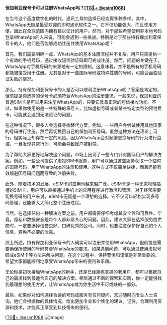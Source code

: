 **保加利亚保号卡可以注册WhatsApp吗？[[TG💪+ @esim1088](https://t.me/s/esim1088)]**

在当今这个高度数字化的时代，通讯工具的选择已经变得多种多样。其中，WhatsApp无疑是最受欢迎的即时通讯软件之一。它不仅功能强大，而且使用方便，因此在全球范围内拥有数以亿计的用户。然而，对于那些希望使用非本地号码登录WhatsApp的人来说，可能会遇到一些挑战。特别是对于那些持有保加利亚保号卡的人，他们是否能够成功注册并使用WhatsApp呢？

首先，我们需要明确一点，WhatsApp的基本注册流程并不复杂。用户只需提供一个有效的手机号码，通过接收短信验证码即可完成注册。然而，问题的关键在于，WhatsApp对手机号码的来源地有一定的限制。这意味着，并不是所有的手机号码都能被接受用于注册。尤其是对于一些国际号码或特殊性质的号码，可能会面临验证失败的情况。

那么，持有保加利亚保号卡的人是否可以顺利注册WhatsApp呢？答案是肯定的，但前提是你选择的保号卡必须符合WhatsApp的注册要求。一般来说，保加利亚的普通SIM卡是可以用来注册WhatsApp的，只要它具备正常的短信接收功能。不过，如果你使用的是一些特殊的保号卡，比如虚拟号码或者某些特定类型的预付费卡，可能就会遇到无法验证的问题。

在这种情况下，很多人会选择寻找替代方案。例如，一些用户会尝试使用其他国家的号码进行注册，然后再切换回自己的保加利亚号码。虽然这种方法在理论上可行，但实际上却存在一定的风险。因为WhatsApp会对频繁更换号码的行为进行监控，一旦发现异常行为，可能会导致账户被封禁。

为了帮助大家更好地解决这个问题，市场上出现了一些专门针对国际用户的解决方案。例如，一些公司提供了虚拟SIM卡服务，用户可以通过这些服务获取一个临时的国际号码，用于WhatsApp的注册和使用。这种方式不仅简单快捷，而且还能有效规避因号码问题而导致的注册失败。

此外，随着技术的发展，eSIM卡的应用也越来越广泛。eSIM卡是一种无需物理插槽的SIM卡，用户可以直接通过手机上的应用程序进行激活和管理。对于经常需要切换号码的用户来说，eSIM卡无疑是一个理想的选择。它不仅可以轻松实现多号码管理，还能够大大简化整个注册过程。

当然，在选择任何一种解决方案之前，用户都需要仔细考虑其安全性和可靠性。毕竟，隐私和数据安全是每个人都非常关心的问题。因此，建议大家在选择服务提供商时，一定要选择信誉良好、口碑优秀的公司。同时，也要注意保护好自己的个人信息，避免不必要的泄露。

综上所述，持有保加利亚保号卡的人确实可以注册并使用WhatsApp，但前提是需要确保所使用的号码符合WhatsApp的要求。如果遇到问题，可以通过使用虚拟号码或eSIM卡等方法来解决问题。在这个过程中，保持警惕和谨慎是非常重要的。希望大家都能顺利地享受WhatsApp带来的便利和乐趣。

无论你是初次接触WhatsApp的新手，还是已经熟练掌握的老用户，都可以根据自己的需求找到最适合自己的解决方案。相信通过不断的探索和实践，你一定能够找到最理想的使用方式，让WhatsApp成为你生活中不可或缺的一部分。

最后，如果你对如何选择合适的号码或服务有任何疑问，欢迎随时向专业人士咨询。他们会根据你的具体情况，给出更加专业和个性化的建议。记住，合理利用资源和技术，才能真正享受到科技带来的便利。

[[TG💪+ @esim1088](https://t.me/s/esim1088) ![Image](https://i.postimg.cc/4NQfJmqS/Snipaste-2025-05-13-00-14-12.png)]